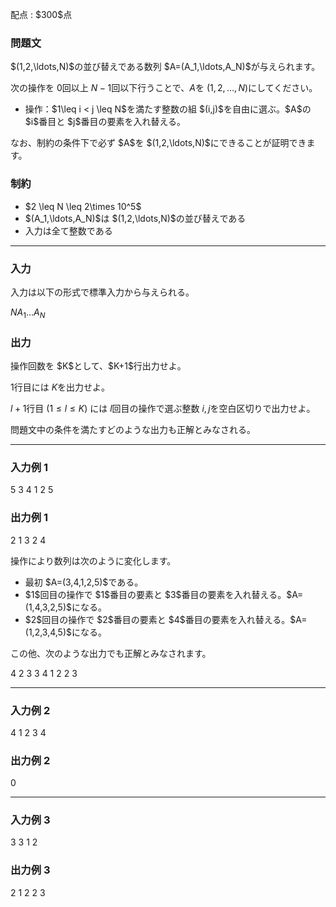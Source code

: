 
<div>

<span>

<span>

<p>
配点 : $300$点
</p>

<div>

<section>

### **問題文**

<p>
$(1,2,\ldots,N)$の並び替えである数列 $A=(A_1,\ldots,A_N)$が与えられます。

次の操作を $0$回以上 $N-1$回以下行うことで、$A$を $(1,2,\ldots,N)$にしてください。
</p>

<ul>

<li>
操作：$1\leq i < j \leq N$を満たす整数の組 $(i,j)$を自由に選ぶ。$A$の $i$番目と $j$番目の要素を入れ替える。
</li>

</ul>

<p>
なお、制約の条件下で必ず $A$を $(1,2,\ldots,N)$にできることが証明できます。
</p>

</section>

</div>

<div>

<section>

### **制約**

<ul>

<li>
$2 \leq N \leq 2\times 10^5$
</li>

<li>
$(A_1,\ldots,A_N)$は $(1,2,\ldots,N)$の並び替えである
</li>

<li>
入力は全て整数である
</li>

</ul>

</section>

</div>

---

<div>

<div>

<section>

### **入力**

<p>
入力は以下の形式で標準入力から与えられる。
</p>

<div>

$N$$A_1$$\ldots$$A_N$
</div>

</section>

</div>

<div>

<section>

### **出力**

<p>
操作回数を $K$として、$K+1$行出力せよ。

$1$行目には $K$を出力せよ。

$l+1$行目 ($1\leq l \leq K$) には $l$回目の操作で選ぶ整数 $i,j$を空白区切りで出力せよ。

問題文中の条件を満たすどのような出力も正解とみなされる。
</p>

</section>

</div>

</div>

---

<div>

<section>

### **入力例 1**

<div>

5
3 4 1 2 5

</div>

</section>

</div>

<div>

<section>

### **出力例 1**

<div>

2
1 3
2 4

</div>

<p>
操作により数列は次のように変化します。
</p>

<ul>

<li>
最初 $A=(3,4,1,2,5)$である。
</li>

<li>
$1$回目の操作で $1$番目の要素と $3$番目の要素を入れ替える。$A=(1,4,3,2,5)$になる。
</li>

<li>
$2$回目の操作で $2$番目の要素と $4$番目の要素を入れ替える。$A=(1,2,3,4,5)$になる。
</li>

</ul>

<p>
この他、次のような出力でも正解とみなされます。
</p>

<div>

4
2 3
3 4
1 2
2 3

</div>

</section>

</div>

---

<div>

<section>

### **入力例 2**

<div>

4
1 2 3 4

</div>

</section>

</div>

<div>

<section>

### **出力例 2**

<div>

0

</div>

</section>

</div>

---

<div>

<section>

### **入力例 3**

<div>

3
3 1 2

</div>

</section>

</div>

<div>

<section>

### **出力例 3**

<div>

2
1 2
2 3

</div>

</section>

</div>

</span>

</span>

</div>
